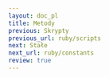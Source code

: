 ```yaml
---
layout: doc_pl
title: Metody
previous: Skrypty
previous_url: ruby/scripts
next: Stałe
next_url: ruby/constants
review: true
---
```

